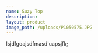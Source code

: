 ```yaml
---
name: Suzy Top
description:
layout: product
image_path: /uploads/P1050575.JPG
---
```


lsjdfgoajsdfmasd'uapsjfk;